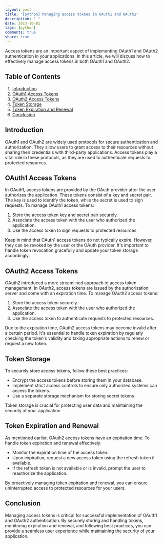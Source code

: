 ```yaml
---
layout: post
title: "[python] Managing access tokens in OAuth1 and OAuth2"
description: " "
date: 2023-10-01
tags: [python]
comments: true
share: true
---
```


Access tokens are an important aspect of implementing OAuth1 and OAuth2 authentication in your applications. In this article, we will discuss how to effectively manage access tokens in both OAuth1 and OAuth2.

## Table of Contents

1. [Introduction](#introduction)
2. [OAuth1 Access Tokens](#oauth1-access-tokens)
3. [OAuth2 Access Tokens](#oauth2-access-tokens)
4. [Token Storage](#token-storage)
5. [Token Expiration and Renewal](#token-expiration-and-renewal)
6. [Conclusion](#conclusion)

## Introduction

OAuth1 and OAuth2 are widely used protocols for secure authentication and authorization. They allow users to grant access to their resources without sharing their credentials with third-party applications. Access tokens play a vital role in these protocols, as they are used to authenticate requests to protected resources.

## OAuth1 Access Tokens

In OAuth1, access tokens are provided by the OAuth provider after the user authorizes the application. These tokens consist of a key and secret pair. The key is used to identify the token, while the secret is used to sign requests. To manage OAuth1 access tokens:

1. Store the access token key and secret pair securely.
2. Associate the access token with the user who authorized the application.
3. Use the access token to sign requests to protected resources.

Keep in mind that OAuth1 access tokens do not typically expire. However, they can be revoked by the user or the OAuth provider. It's important to handle token revocation gracefully and update your token storage accordingly.

## OAuth2 Access Tokens

OAuth2 introduced a more streamlined approach to access token management. In OAuth2, access tokens are issued by the authorization server and come with an expiration time. To manage OAuth2 access tokens:

1. Store the access token securely.
2. Associate the access token with the user who authorized the application.
3. Use the access token to authenticate requests to protected resources.

Due to the expiration time, OAuth2 access tokens may become invalid after a certain period. It's essential to handle token expiration by regularly checking the token's validity and taking appropriate actions to renew or request a new token.

## Token Storage

To securely store access tokens, follow these best practices:

- Encrypt the access tokens before storing them in your database.
- Implement strict access controls to ensure only authorized systems can access the tokens.
- Use a separate storage mechanism for storing secret tokens.

Token storage is crucial for protecting user data and maintaining the security of your application.

## Token Expiration and Renewal

As mentioned earlier, OAuth2 access tokens have an expiration time. To handle token expiration and renewal effectively:

- Monitor the expiration time of the access token.
- Upon expiration, request a new access token using the refresh token if available.
- If the refresh token is not available or is invalid, prompt the user to reauthorize the application.

By proactively managing token expiration and renewal, you can ensure uninterrupted access to protected resources for your users.

## Conclusion

Managing access tokens is critical for successful implementation of OAuth1 and OAuth2 authentication. By securely storing and handling tokens, monitoring expiration and renewal, and following best practices, you can provide a seamless user experience while maintaining the security of your application.